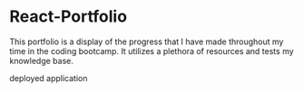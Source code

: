 # React-Portfolio

This portfolio is a display of the progress that I have made throughout my time in the coding bootcamp. It utilizes a plethora of resources and tests my knowledge base.

deployed application